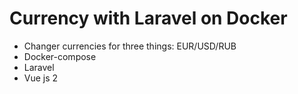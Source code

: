 # Currency with Laravel on Docker

- Changer currencies for three things: EUR/USD/RUB
- Docker-compose
- Laravel
- Vue js 2
